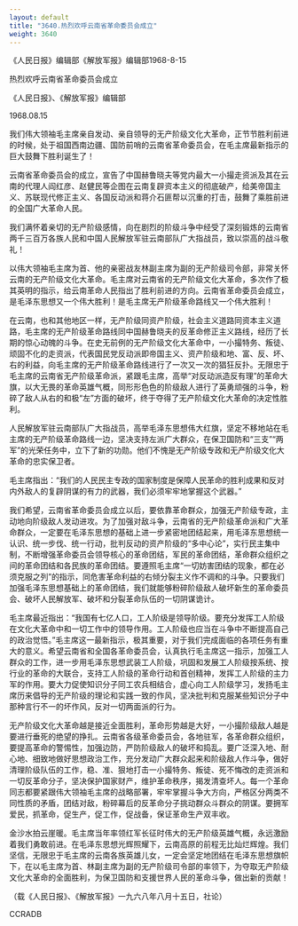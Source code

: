 ```yaml
---
layout: default
title: "3640.热烈欢呼云南省革命委员会成立"
weight: 3640
---
```


《人民日报》编辑部《解放军报》编辑部1968-8-15

热烈欢呼云南省革命委员会成立

《人民日报》、《解放军报》编辑部

1968.08.15

我们伟大领袖毛主席亲自发动、亲自领导的无产阶级文化大革命，正节节胜利前进的时候，处于祖国西南边疆、国防前哨的云南省革命委员会，在毛主席最新指示的巨大鼓舞下胜利诞生了！

云南省革命委员会的成立，宣告了中国赫鲁晓夫等党内最大一小撮走资派及其在云南的代理人阎红彦、赵健民等企图在云南复辟资本主义的彻底破产，给美帝国主义、苏联现代修正主义、各国反动派和蒋介石匪帮以沉重的打击，鼓舞了乘胜前进的全国广大革命人民。

我们满怀着亲切的无产阶级感情，向在剧烈的阶级斗争中经受了深刻锻炼的云南省两千三百万各族人民和中国人民解放军驻云南部队广大指战员，致以崇高的战斗敬礼！

以伟大领袖毛主席为首、他的亲密战友林副主席为副的无产阶级司令部，非常关怀云南的无产阶级文化大革命。毛主席对云南省的无产阶级文化大革命，多次作了极其英明的指示，给云南革命人民指出了胜利前进的方向。云南省革命委员会成立，是毛泽东思想又一个伟大胜利！是毛主席无产阶级革命路线又一个伟大胜利！

在云南，也和其他地区一样，无产阶级同资产阶级，社会主义道路同资本主义道路，毛主席的无产阶级革命路线同中国赫鲁晓夫的反革命修正主义路线，经历了长期的惊心动魄的斗争。在史无前例的无产阶级文化大革命中，一小撮特务、叛徒、顽固不化的走资派，代表国民党反动派即帝国主义、资产阶级和地、富、反、坏、右的利益，向毛主席的无产阶级革命路线进行了一次又一次的猖狂反扑。无限忠于毛主席的云南省无产阶级革命派，紧跟毛主席，高举“对反动派造反有理”的革命大旗，以大无畏的革命英雄气概，同形形色色的阶级敌人进行了英勇顽强的斗争，粉碎了敌人从右的和极“左”方面的破坏，终于夺得了无产阶级文化大革命的决定性胜利。

人民解放军驻云南部队广大指战员，高举毛泽东思想伟大红旗，坚定不移地站在毛主席的无产阶级革命路线一边，坚决支持左派广大群众，在保卫国防和“三支”“两军”的光荣任务中，立下了新的功勋。他们不愧是无产阶级专政和无产阶级文化大革命的忠实保卫者。

毛主席指出：“我们的人民民主专政的国家制度是保障人民革命的胜利成果和反对内外敌人的复辟阴谋的有力的武器，我们必须牢牢地掌握这个武器。”

我们希望，云南省革命委员会成立以后，要依靠革命群众，加强无产阶级专政，主动地向阶级敌人发动进攻。为了加强对敌斗争，云南省的无产阶级革命派和广大革命群众，一定要在毛泽东思想的基础上进一步紧密地团结起来，用毛泽东思想统一认识、统一步伐、统一行动，批判反动的资产阶级的“多中心论”，实行民主集中制，不断增强革命委员会领导核心的革命团结，军民的革命团结，革命群众组织之间的革命团结和各民族的革命团结。要遵照毛主席“一切妨害团结的现象，都在必须克服之列”的指示，同危害革命利益的右倾分裂主义作不调和的斗争。只要我们加强毛泽东思想基础上的革命团结，我们就能够粉碎阶级敌人破坏新生的革命委员会、破坏人民解放军、破坏和分裂革命队伍的一切阴谋诡计。

毛主席最近指出：“我国有七亿人口，工人阶级是领导阶级。要充分发挥工人阶级在文化大革命中和一切工作中的领导作用。工人阶级也应当在斗争中不断提高自己的政治觉悟。”毛主席这一最新指示，极其重要，对于我们完成面临的各项任务有重大的意义。希望云南省和全国各革命委员会，认真执行毛主席这一指示，加强工人群众的工作，进一步用毛泽东思想武装工人阶级，巩固和发展工人阶级按系统、按行业的革命的大联合，支持工人阶级的革命行动和首创精神，发挥工人阶级的主力军的作用。要大力促使知识分子同工农兵相结合，虚心向工人阶级学习，发扬毛主席历来倡导的无产阶级的理论和实践一致的作风，坚决批判和克服某些知识分子中那种言行不一的坏作风，反对一切两面派的行为。

无产阶级文化大革命越是接近全面胜利，革命形势越是大好，一小撮阶级敌人越是要进行垂死的绝望的挣扎。云南省各级革命委员会，各地驻军，各革命群众组织，要提高革命的警惕性，加强边防，严防阶级敌人的破坏和捣乱。要广泛深入地、耐心地、细致地做好思想政治工作，充分发动广大群众起来和阶级敌人作斗争，做好清理阶级队伍的工作，稳、准、狠地打击一小撮特务、叛徒、死不悔改的走资派和一切反革命分子，坚决保护国家财产，维护革命秩序，揭发清查坏人。每一个革命同志都要紧跟伟大领袖毛主席的战略部署，牢牢掌握斗争大方向，严格区分两类不同性质的矛盾，团结对敌，粉碎幕后的反革命分子挑动群众斗群众的阴谋。要拥军爱民，抓革命，促生产，促工作，促战备，保证革命生产双丰收。

金沙水拍云崖暖。毛主席当年率领红军长征时伟大的无产阶级英雄气概，永远激励着我们勇敢前进。在毛泽东思想光辉照耀下，云南高原的前程无比灿烂辉煌。我们坚信，无限忠于毛主席的云南各族英雄儿女，一定会坚定地团结在毛泽东思想旗帜下，在以毛主席为首、林副主席为副的无产阶级司令部的率领下，为夺取无产阶级文化大革命的全面胜利，为保卫国防和支援世界人民的革命斗争，做出新的贡献！

（载《人民日报》、《解放军报》一九六八年八月十五日，社论）

CCRADB

